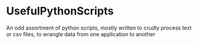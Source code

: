 # UsefulPythonScripts
An odd assortment of python scripts, mostly written to crudly process text or csv files, to wrangle data from one application to another
